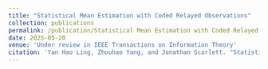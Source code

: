 ```yaml
---
title: "Statistical Mean Estimation with Coded Relayed Observations"
collection: publications
permalink: /publication/Statistical Mean Estimation with Coded Relayed Observations
date: 2025-05-20
venue: 'Under review in IEEE Transactions on Information Theory'
citation: 'Yan Hao Ling, Zhouhao Yang, and Jonathan Scarlett. "Statistical Mean Estimation with Coded Relayed Observations." arXiv preprint arXiv:2505.09098 (2025).'
---
```


